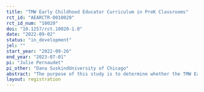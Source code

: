 ```yaml
---
title: "TMW Early Childhood Educator Curriculum in PreK Classrooms"
rct_id: "AEARCTR-0010020"
rct_id_num: "10020"
doi: "10.1257/rct.10020-1.0"
date: "2022-09-02"
status: "in_development"
jel: ""
start_year: "2022-09-26"
end_year: "2023-07-01"
pi: "Julie Pernaudet"
pi_other: "Dana SuskindUniversity of Chicago"
abstract: "The purpose of this study is to determine whether the TMW Early Childhood Educator professional development course (TMW-ECE) can improve preschool teachers’ knowledge and classroom practices, and whether those improvements impact school readiness outcomes of the children in those classrooms. We will also measure potential spillover effects on the knowledge and behaviors of the parents whose children are in classrooms of teachers who have received the intervention."
layout: registration
---
```


